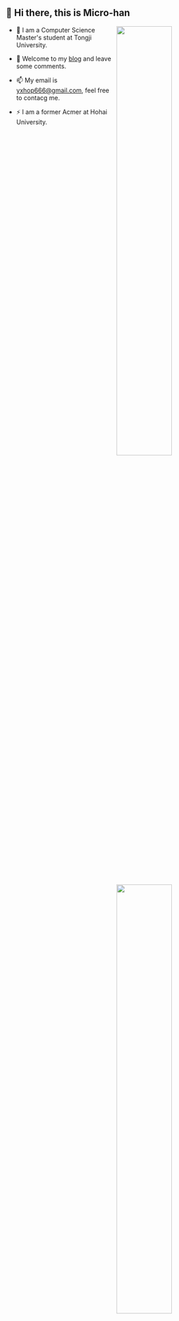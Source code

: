 <!--
**Micro-han/Micro-han** is a ✨ _special_ ✨ repository because its `README.md` (this file) appears on your GitHub profile.

Here are some ideas to get you started:

- 🔭 I’m currently working on ...
- 🌱 I’m currently learning ...
- 👯 I’m looking to collaborate on ...
- 🤔 I’m looking for help with ...
- 💬 Ask me about ...
- 📫 How to reach me: ...
- 😄 Pronouns: ...
- ⚡ Fun fact: ...
-->

## 🧙 Hi there, this is Micro-han

[<img align="right" width="50%" src="https://github-readme-stats.vercel.app/api?username=Micro-han&theme=dark&show_icons=true)">](https://metrics.lecoq.io/Micro-han#gh-dark-mode-only)
[<img align="right" width="50%" src="https://github-readme-stats.vercel.app/api?username=Micro-han&theme=vue&show_icons=true)">](https://metrics.lecoq.io/Micro-han#gh-light-mode-only)


- 🌱 I am a Computer Science Master's student at Tongji University.

- 👯 Welcome to my [blog](https://micro-han.github.io/) and leave some comments.

- 📫 My email is yxhop666@gmail.com, feel free to contacg me.

- ⚡ I am a former Acmer at Hohai University.
